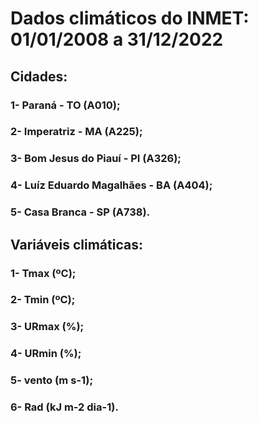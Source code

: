 # Dados climáticos do INMET: 01/01/2008 a 31/12/2022

## Cidades: 

### 1- Paraná - TO (A010); 

### 2- Imperatriz - MA (A225);

### 3- Bom Jesus do Piauí - PI (A326);

### 4- Luíz Eduardo Magalhães - BA (A404);

### 5- Casa Branca - SP (A738).


## Variáveis climáticas:

### 1- Tmax (ºC);

### 2- Tmin (ºC);

### 3- URmax (%);

### 4- URmin (%);

### 5- vento (m s-1);
    
### 6- Rad (kJ m-2 dia-1).